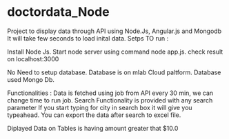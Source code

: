 # doctordata_Node
Project to display data through API using Node.Js, Angular.js and Mongodb
It will take few seconds to load inital data.
Setps TO run :

Install Node Js. Start node server using command node app.js. check result on localhost:3000

No Need to setup database. Database is on mlab Cloud paltform. Database used Mongo Db.

Functionalities : Data is fetched using job from API every 30 min, we can change time to run job. Search Functionality is provided with any search parameter If you start typing for city in search box it will give you typeahead. You can export the data after search to excel file.

Diplayed Data on Tables is having amount greater that $10.0
